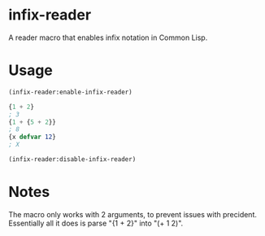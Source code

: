# infix-reader
A reader macro that enables infix notation in Common Lisp.

# Usage
```lisp
(infix-reader:enable-infix-reader)

{1 + 2}
; 3
{1 + {5 + 2}}
; 8
{x defvar 12}
; X

(infix-reader:disable-infix-reader)
```

# Notes
The macro only works with 2 arguments, to prevent issues with precident.
Essentially all it does is parse "{1 + 2}" into "(+ 1 2)".
